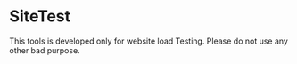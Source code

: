# SiteTest
This tools is developed only for website load Testing. Please do not use any other bad purpose. 
